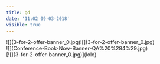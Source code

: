 ```yaml
---
title: gd
date: '11:02 09-03-2018'
visible: true
---
```


<div class="sliding-banner">
<div>![](3-for-2-offer-banner_0.jpg)![](3-for-2-offer-banner_0.jpg)</div>
<div>![](Conference-Book-Now-Banner-QA%20%284%29.jpg)</div>
</div>
[![](3-for-2-offer-banner_0.jpg)](lolo)